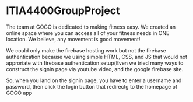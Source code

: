 # ITIA4400GroupProject
The team at GOGO is dedicated to making fitness easy. We created an online space
				where you can access all of your fitness needs in ONE location. We believe, any movement
				is good movement!<br>
    
We could only make the firebase hosting work but not the firebase authentication because we using simple HTML, CSS, and JS
that would not approriate with firebase authentication setup(Even we tried many ways to construct the signin page via youtube video,
and the google firebase site.

So, when you land on the signin page, you have to enter a username and password, then click the login button that redirectg to the homepage of GOGO app

